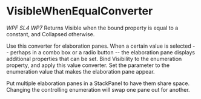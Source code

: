 # VisibleWhenEqualConverter
_WPF SL4 WP7_
Returns Visible when the bound property is equal to a constant, and Collapsed otherwise.

Use this converter for elaboration panes. When a certain value is selected -- perhaps in a combo box or a radio button -- the elaboration pane displays additional properties that can be set. Bind Visibility to the enumeration property, and apply this value converter. Set the parameter to the enumeration value that makes the elaboration pane appear.

Put multiple elaboration panes in a StackPanel to have them share space. Changing the controlling enumeration will swap one pane out for another.